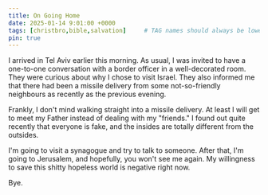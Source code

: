 ```yaml
---
title: On Going Home
date: 2025-01-14 9:01:00 +0000
tags: [christbro,bible,salvation]     # TAG names should always be lowercase
pin: true
---
```


I arrived in Tel Aviv earlier this morning. As usual, I was invited to have a one-to-one conversation with a border officer in a well-decorated room. They were curious about why I chose to visit Israel. They also informed me that there had been a missile delivery from some not-so-friendly neighbours as recently as the previous evening.

Frankly, I don't mind walking straight into a missile delivery. At least I will get to meet my Father instead of dealing with my "friends." I found out quite recently that everyone is fake, and the insides are totally different from the outsides.

I'm going to visit a synagogue and try to talk to someone. After that, I'm going to Jerusalem, and hopefully, you won't see me again. My willingness to save this shitty hopeless world is negative right now.

Bye.